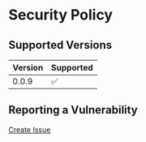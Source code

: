 # Security Policy

## Supported Versions

| Version | Supported           |
|---------|---------------------|
| 0.0.9   | :white_check_mark:  |

## Reporting a Vulnerability

[Create Issue](https://github.com/gregoranders/gradle-project-configuration/issues/new?labels=bug&template=bug_report.md&title=Security+Issue)
